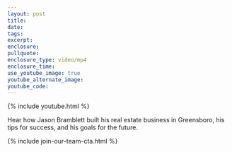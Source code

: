 ```yaml
---
layout: post
title:
date:
tags:
excerpt:
enclosure:
pullquote:
enclosure_type: video/mp4
enclosure_time:
use_youtube_image: true
youtube_alternate_image:
youtube_code:
---
```


{% include youtube.html %}

Hear how Jason Bramblett built his real estate business in Greensboro, his tips for success, and his goals for the future.

{% include join-our-team-cta.html %}